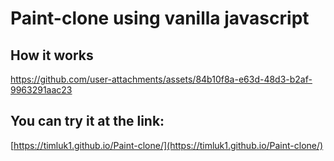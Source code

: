 ﻿# Paint-clone using vanilla javascript

## How it works
https://github.com/user-attachments/assets/84b10f8a-e63d-48d3-b2af-9963291aac23

## You can try it at the link:
[https://timluk1.github.io/Paint-clone/](https://timluk1.github.io/Paint-clone/)


